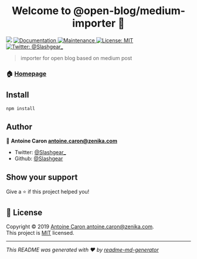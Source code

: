 <h1 align="center">Welcome to @open-blog/medium-importer 👋</h1>
<p>
  <img src="https://img.shields.io/badge/version-1.0.0-blue.svg?cacheSeconds=2592000" />
  <a href="https://open-blog.dev/contributing">
    <img alt="Documentation" src="https://img.shields.io/badge/documentation-yes-brightgreen.svg" target="_blank" />
  </a>
  <a href="https://github.com/open-blog-initiative/open-blog.dev/packages/medium-importer/graphs/commit-activity">
    <img alt="Maintenance" src="https://img.shields.io/badge/Maintained%3F-yes-green.svg" target="_blank" />
  </a>
  <a href="https://github.com/open-blog-initiative/open-blog.dev/packages/medium-importer/blob/master/LICENSE">
    <img alt="License: MIT" src="https://img.shields.io/badge/License-MIT-yellow.svg" target="_blank" />
  </a>
  <a href="https://twitter.com/@Slashgear_">
    <img alt="Twitter: @Slashgear_" src="https://img.shields.io/twitter/follow/@Slashgear_.svg?style=social" target="_blank" />
  </a>
</p>

> importer for open blog based on medium post

### 🏠 [Homepage](https://github.com/open-blog-initiative/open-blog.dev/packages/medium-importer)

## Install

```sh
npm install
```

## Author

👤 **Antoine Caron <antoine.caron@zenika.com>**

- Twitter: [@Slashgear\_](https://twitter.com/@Slashgear_)
- Github: [@Slashgear](https://github.com/@Slashgear)

## Show your support

Give a ⭐️ if this project helped you!

## 📝 License

Copyright © 2019 [Antoine Caron <antoine.caron@zenika.com>](https://github.com/@Slashgear).<br />
This project is [MIT](https://github.com/open-blog-initiative/open-blog.dev/packages/medium-importer/blob/master/LICENSE) licensed.

---

_This README was generated with ❤️ by [readme-md-generator](https://github.com/kefranabg/readme-md-generator)_
